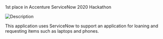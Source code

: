 1st place in Accenture ServiceNow 2020 Hackathon

![Description](https://github.com/telvinzhong/Loaner_Request/tree/master/x_cdltd_loaner_req/dictionary/service1.jpg?raw=true)

This application uses ServiceNow to support an application for loaning and requesting items such as laptops and phones. 
